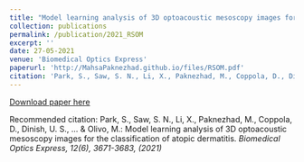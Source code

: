 ```yaml
---
title: "Model learning analysis of 3D optoacoustic mesoscopy images for the classification of atopic dermatitis"
collection: publications
permalink: /publication/2021_RSOM
excerpt: ''
date: 27-05-2021
venue: 'Biomedical Optics Express'
paperurl: 'http://MahsaPaknezhad.github.io/files/RSOM.pdf'
citation: 'Park, S., Saw, S. N., Li, X., Paknezhad, M., Coppola, D., Dinish, U. S., ... & Olivo, M.: Model learning analysis of 3D optoacoustic mesoscopy images for the classification of atopic dermatitis. <i>Biomedical Optics Express<i>, 12(6), 3671-3683, (2021)'
---
```


[Download paper here](http://MahsaPaknezhad.github.io/files/RSOM.pdf)

Recommended citation: Park, S., Saw, S. N., Li, X., Paknezhad, M., Coppola, D., Dinish, U. S., ... & Olivo, M.: Model learning analysis of 3D optoacoustic mesoscopy images for the classification of atopic dermatitis. <i>Biomedical Optics Express<i>, 12(6), 3671-3683, (2021)
